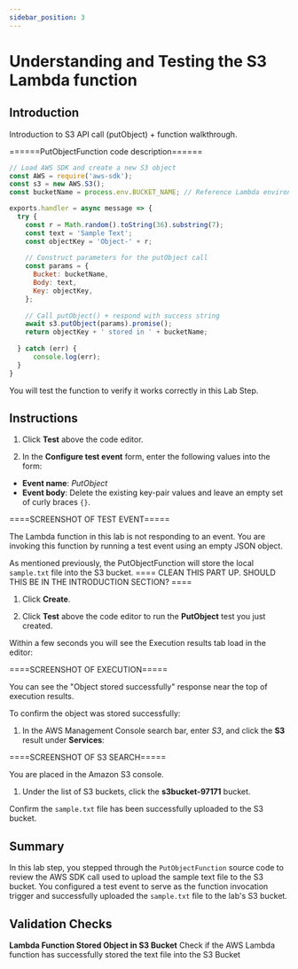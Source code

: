 ```yaml
---
sidebar_position: 3
---
```


# Understanding and Testing the S3 Lambda function

## Introduction

Introduction to S3 API call (putObject) + function walkthrough.

======PutObjectFunction code description======

```js
// Load AWS SDK and create a new S3 object
const AWS = require('aws-sdk');
const s3 = new AWS.S3();
const bucketName = process.env.BUCKET_NAME; // Reference Lambda environment variable

exports.handler = async message => {
  try {
    const r = Math.random().toString(36).substring(7);
    const text = 'Sample Text';
    const objectKey = 'Object-' + r;
  
    // Construct parameters for the putObject call
    const params = {
      Bucket: bucketName,
      Body: text,
      Key: objectKey,
    };
    
    // Call putObject() + respond with success string
    await s3.putObject(params).promise();
    return objectKey + ' stored in ' + bucketName;
    
  } catch (err) {
      console.log(err);
  }
}
```

You will test the function to verify it works correctly in this Lab Step.
## Instructions

1. Click **Test** above the code editor.

1. In the **Configure test event** form, enter the following values into the form:

- **Event name**: *PutObject*
- **Event body**: Delete the existing key-pair values and leave an empty set of curly braces `{}`. 

====SCREENSHOT OF TEST EVENT=====

The Lambda function in this lab is not responding to an event. You are invoking this function by running a test event using an empty JSON object.

As mentioned previously, the PutObjectFunction will store the local `sample.txt` file into the S3 bucket. ==== CLEAN THIS PART UP. SHOULD THIS BE IN THE INTRODUCTION SECTION? ====

1. Click **Create**.

1. Click **Test** above the code editor to run the **PutObject** test you just created.

Within a few seconds you will see the Execution results tab load in the editor:

====SCREENSHOT OF EXECUTION=====

You can see the "Object stored successfully" response near the top of execution results. 

To confirm the object was stored successfully:

1. In the AWS Management Console search bar, enter *S3*, and click the **S3** result under **Services**:

<!-- ![s3-service](img/s3-service.png) -->
====SCREENSHOT OF S3 SEARCH=====

You are placed in the Amazon S3 console.

1. Under the list of S3 buckets, click the **s3bucket-97171** bucket.

Confirm the `sample.txt` file has been successfully uploaded to the S3 bucket.

## Summary

In this lab step, you stepped through the `PutObjectFunction` source code to review the AWS SDK call used to upload the sample text file to the S3 bucket. You configured a test event to serve as the function invocation trigger and successfully uploaded the `sample.txt` file to the lab's S3 bucket.

## Validation Checks

**Lambda Function Stored Object in S3 Bucket**
Check if the AWS Lambda function has successfully stored the text file into the S3 Bucket
